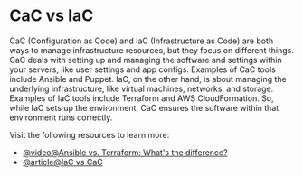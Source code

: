 # CaC vs IaC

CaC (Configuration as Code) and IaC (Infrastructure as Code) are both ways to manage infrastructure resources, but they focus on different things. CaC deals with setting up and managing the software and settings within your servers, like user settings and app configs. Examples of CaC tools include Ansible and Puppet. IaC, on the other hand, is about managing the underlying infrastructure, like virtual machines, networks, and storage. Examples of IaC tools include Terraform and AWS CloudFormation. So, while IaC sets up the environment, CaC ensures the software within that environment runs correctly.

Visit the following resources to learn more:

- [@video@Ansible vs. Terraform: What's the difference?](https://www.youtube.com/watch?v=rx4Uh3jv1cA)
- [@article@IaC vs CaC](https://medium.com/@cloudhacks_/infrastructure-as-code-iac-vs-configuration-as-code-cac-unraveling-the-differences-24fbce05ae25)
